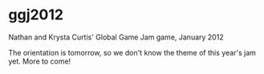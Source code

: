 ggj2012
=======

Nathan and Krysta Curtis' Global Game Jam game, January 2012

The orientation is tomorrow, so we don't know the theme of this year's jam yet. More to come!
